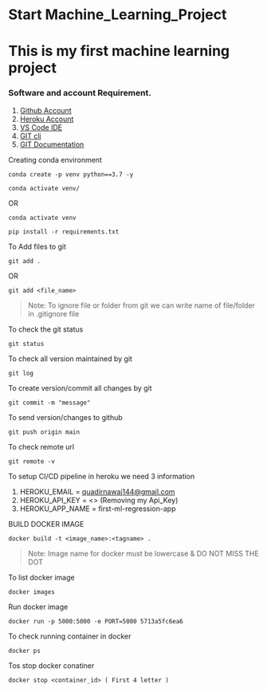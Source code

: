 # Start Machine_Learning_Project
# This is my first machine learning project

### Software and account Requirement.

1. [Github Account](https://github.com)
2. [Heroku Account](https://dashboard.heroku.com/login)
3. [VS Code IDE](https://code.visualstudio.com/download)
4. [GIT cli](https://git-scm.com/downloads)
5. [GIT Documentation](https://git-scm.com/docs/gittutorial)

Creating conda environment
```
conda create -p venv python==3.7 -y
```

```
conda activate venv/
```
OR
```
conda activate venv
```

```
pip install -r requirements.txt
```


To Add files to git
```
git add .
```

OR

```
git add <file_name>
```

> Note: To ignore file or folder from git we can write name of file/folder in .gitignore file


To check the git status
```
git status
```

To check all version maintained by git
```
git log
```

To create version/commit all changes by git
```
git commit -m "message"
```

To send version/changes to github
```
git push origin main
```

To check remote url
```
git remote -v
```

To setup CI/CD pipeline in heroku we need 3 information
1. HEROKU_EMAIL = quadirnawaj144@gmail.com
2. HEROKU_API_KEY = <> (Removing my Api_Key)
3. HEROKU_APP_NAME = first-ml-regression-app


BUILD DOCKER IMAGE
```
docker build -t <image_name>:<tagname> .
```
> Note: Image name for docker must be lowercase & DO NOT MISS THE DOT


To list docker image
```
docker images
```

Run docker image
```
docker run -p 5000:5000 -e PORT=5000 5713a5fc6ea6
```

To check running container in docker
```
docker ps
```

Tos stop docker conatiner
```
docker stop <container_id> ( First 4 letter )
```